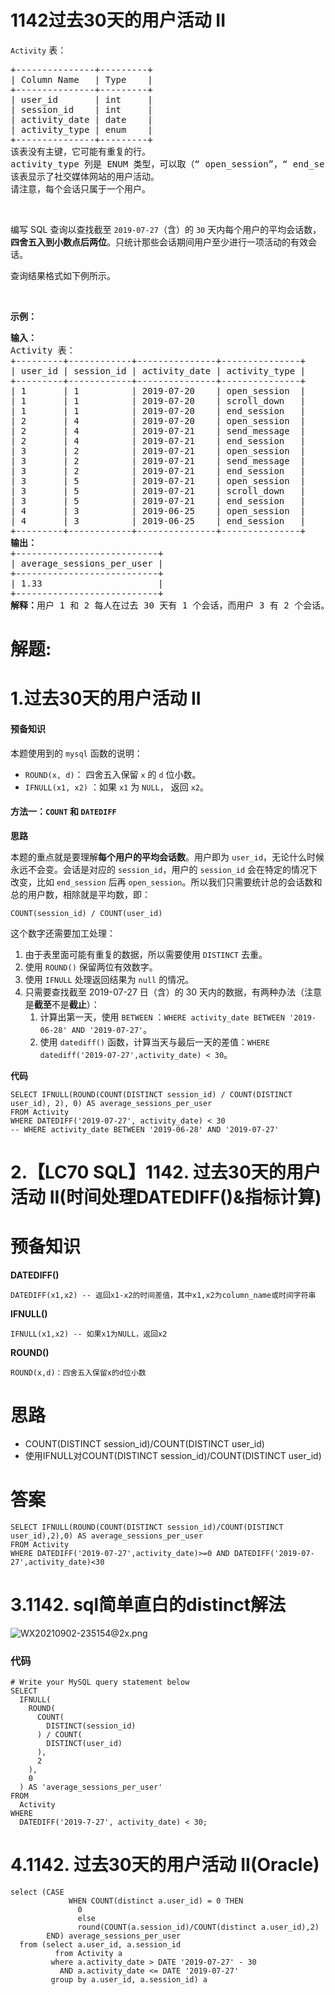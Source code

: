 # 1142过去30天的用户活动 II
<p><code>Activity</code> 表：</p>

<pre>
+---------------+---------+
| Column Name   | Type    |
+---------------+---------+
| user_id       | int     |
| session_id    | int     |
| activity_date | date    |
| activity_type | enum    |
+---------------+---------+
该表没有主键，它可能有重复的行。
activity_type 列是 ENUM 类型，可以取（“ open_session”，“ end_session”，“ scroll_down”，“ send_message”）四种活动类型之一。
该表显示了社交媒体网站的用户活动。
请注意，每个会话只属于一个用户。</pre>

<p>&nbsp;</p>

<p>编写 SQL 查询以查找截至 <code>2019-07-27</code>（含）的 <code>30</code> 天内每个用户的平均会话数，<strong>四舍五入到小数点后两位</strong>。只统计那些会话期间用户至少进行一项活动的有效会话。</p>

<p>查询结果格式如下例所示。</p>

<p>&nbsp;</p>

<p><strong>示例：</strong></p>

<pre>
<strong>输入：</strong>
Activity 表：
+---------+------------+---------------+---------------+
| user_id | session_id | activity_date | activity_type |
+---------+------------+---------------+---------------+
| 1       | 1          | 2019-07-20    | open_session  |
| 1       | 1          | 2019-07-20    | scroll_down   |
| 1       | 1          | 2019-07-20    | end_session   |
| 2       | 4          | 2019-07-20    | open_session  |
| 2       | 4          | 2019-07-21    | send_message  |
| 2       | 4          | 2019-07-21    | end_session   |
| 3       | 2          | 2019-07-21    | open_session  |
| 3       | 2          | 2019-07-21    | send_message  |
| 3       | 2          | 2019-07-21    | end_session   |
| 3       | 5          | 2019-07-21    | open_session  |
| 3       | 5          | 2019-07-21    | scroll_down   |
| 3       | 5          | 2019-07-21    | end_session   |
| 4       | 3          | 2019-06-25    | open_session  |
| 4       | 3          | 2019-06-25    | end_session   |
+---------+------------+---------------+---------------+
<strong>输出：</strong>
+---------------------------+ 
| average_sessions_per_user |
+---------------------------+ 
| 1.33                      |
+---------------------------+
<strong>解释：</strong>用户 1 和 2 每人在过去 30 天有 1 个会话，而用户 3 有 2 个会话。所以平均是 (1 + 1 + 2) / 3 = 1.33 。
</pre>
































# 解题:
# 1.过去30天的用户活动 II
#### 预备知识

本题使用到的 `mysql` 函数的说明：
- `ROUND(x, d)`： 四舍五入保留 `x` 的 `d` 位小数。
- `IFNULL(x1, x2)` ：如果 `x1` 为 `NULL`， 返回 `x2`。

#### 方法一：`COUNT` 和 `DATEDIFF`

**思路**

本题的重点就是要理解**每个用户的平均会话数**。用户即为 `user_id`，无论什么时候永远不会变。会话是对应的 `session_id`，用户的 `session_id` 会在特定的情况下改变，比如 `end_session` 后再 `open_session`。所以我们只需要统计总的会话数和总的用户数，相除就是平均数，即：
```mysql
COUNT(session_id) / COUNT(user_id)
```

这个数字还需要加工处理：
1. 由于表里面可能有重复的数据，所以需要使用 `DISTINCT` 去重。
2. 使用 `ROUND()` 保留两位有效数字。
3. 使用 `IFNULL` 处理返回结果为 `null` 的情况。
4. 只需要查找截至 2019-07-27 日（含）的 30 天内的数据，有两种办法（注意是**截至**不是**截止**）：
    1. 计算出第一天，使用 `BETWEEN` ：`WHERE activity_date BETWEEN '2019-06-28' AND '2019-07-27'`。
    2. 使用 `datediff()` 函数，计算当天与最后一天的差值：`WHERE datediff('2019-07-27',activity_date) < 30`。

**代码**

```Mysql [ ]
SELECT IFNULL(ROUND(COUNT(DISTINCT session_id) / COUNT(DISTINCT user_id), 2), 0) AS average_sessions_per_user
FROM Activity
WHERE DATEDIFF('2019-07-27', activity_date) < 30
-- WHERE activity_date BETWEEN '2019-06-28' AND '2019-07-27'
```
# 2.【LC70 SQL】1142. 过去30天的用户活动 II(时间处理DATEDIFF()&指标计算)
# 预备知识
**DATEDIFF()**
```
DATEDIFF(x1,x2) -- 返回x1-x2的时间差值，其中x1,x2为column_name或时间字符串
```
**IFNULL()**
```
IFNULL(x1,x2) -- 如果x1为NULL，返回x2
```
**ROUND()**
```
ROUND(x,d)：四舍五入保留x的d位小数
```

# 思路
- COUNT(DISTINCT session_id)/COUNT(DISTINCT user_id)
- 使用IFNULL对COUNT(DISTINCT session_id)/COUNT(DISTINCT user_id)


# 答案
```
SELECT IFNULL(ROUND(COUNT(DISTINCT session_id)/COUNT(DISTINCT user_id),2),0) AS average_sessions_per_user
FROM Activity
WHERE DATEDIFF('2019-07-27',activity_date)>=0 AND DATEDIFF('2019-07-27',activity_date)<30
```

# 3.1142. sql简单直白的distinct解法
![WX20210902-235154@2x.png](https://pic.leetcode-cn.com/1630597940-ViQQhq-WX20210902-235154@2x.png)


### 代码

```mysql
# Write your MySQL query statement below
SELECT 
  IFNULL(
    ROUND(
      COUNT(
        DISTINCT(session_id)
      ) / COUNT(
        DISTINCT(user_id)
      ), 
      2
    ), 
    0
  ) AS 'average_sessions_per_user' 
FROM 
  Activity 
WHERE 
  DATEDIFF('2019-7-27', activity_date) < 30;

```
# 4.1142. 过去30天的用户活动 II(Oracle)
```
select (CASE 
             WHEN COUNT(distinct a.user_id) = 0 THEN
               0
               else
               round(COUNT(a.session_id)/COUNT(distinct a.user_id),2) 
        END) average_sessions_per_user 
  from (select a.user_id, a.session_id
          from Activity a
         where a.activity_date > DATE '2019-07-27' - 30
           AND a.activity_date <= DATE '2019-07-27'
         group by a.user_id, a.session_id) a
```

